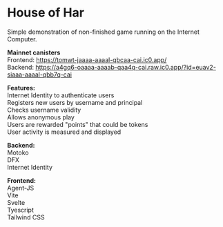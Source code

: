 # House of Har
Simple demonstration of non-finished game running on the Internet Computer.

**Mainnet canisters**  
Frontend: https://tomwt-jaaaa-aaaal-qbcaa-cai.ic0.app/  
Backend: https://a4gq6-oaaaa-aaaab-qaa4q-cai.raw.ic0.app/?id=euav2-siaaa-aaaal-qbb7q-cai  

**Features:**  
Internet Identity to authenticate users    
Registers new users by username and principal  
Checks username validity  
Allows anonymous play  
Users are rewarded "points" that could be tokens  
User activity is measured and displayed  

**Backend:**  
Motoko  
DFX  
Internet Identity  

**Frontend:**  
Agent-JS  
Vite  
Svelte  
Tyescript  
Tailwind CSS  